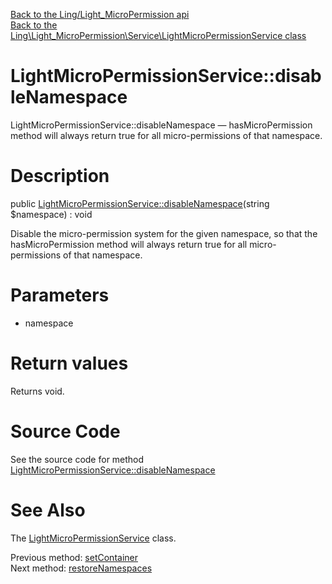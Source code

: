 [Back to the Ling/Light_MicroPermission api](https://github.com/lingtalfi/Light_MicroPermission/blob/master/doc/api/Ling/Light_MicroPermission.md)<br>
[Back to the Ling\Light_MicroPermission\Service\LightMicroPermissionService class](https://github.com/lingtalfi/Light_MicroPermission/blob/master/doc/api/Ling/Light_MicroPermission/Service/LightMicroPermissionService.md)


LightMicroPermissionService::disableNamespace
================



LightMicroPermissionService::disableNamespace — hasMicroPermission method will always return true for all micro-permissions of that namespace.




Description
================


public [LightMicroPermissionService::disableNamespace](https://github.com/lingtalfi/Light_MicroPermission/blob/master/doc/api/Ling/Light_MicroPermission/Service/LightMicroPermissionService/disableNamespace.md)(string $namespace) : void




Disable the micro-permission system for the given namespace, so that the
hasMicroPermission method will always return true for all micro-permissions of that namespace.




Parameters
================


- namespace

    


Return values
================

Returns void.








Source Code
===========
See the source code for method [LightMicroPermissionService::disableNamespace](https://github.com/lingtalfi/Light_MicroPermission/blob/master/Service/LightMicroPermissionService.php#L66-L71)


See Also
================

The [LightMicroPermissionService](https://github.com/lingtalfi/Light_MicroPermission/blob/master/doc/api/Ling/Light_MicroPermission/Service/LightMicroPermissionService.md) class.

Previous method: [setContainer](https://github.com/lingtalfi/Light_MicroPermission/blob/master/doc/api/Ling/Light_MicroPermission/Service/LightMicroPermissionService/setContainer.md)<br>Next method: [restoreNamespaces](https://github.com/lingtalfi/Light_MicroPermission/blob/master/doc/api/Ling/Light_MicroPermission/Service/LightMicroPermissionService/restoreNamespaces.md)<br>

